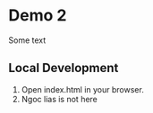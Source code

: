 # Demo 2

Some text

## Local Development

1. Open index.html in your browser.
2. Ngoc lias is not here
